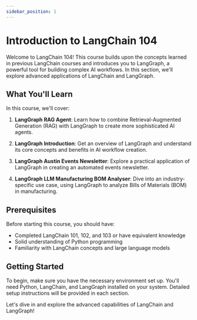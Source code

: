 ```yaml
---
sidebar_position: 1
---
```


# Introduction to LangChain 104

Welcome to LangChain 104! This course builds upon the concepts learned in previous LangChain courses and introduces you to LangGraph, a powerful tool for building complex AI workflows. In this section, we'll explore advanced applications of LangChain and LangGraph.

## What You'll Learn

In this course, we'll cover:

1. **LangGraph RAG Agent**: Learn how to combine Retrieval-Augmented Generation (RAG) with LangGraph to create more sophisticated AI agents.

2. **LangGraph Introduction**: Get an overview of LangGraph and understand its core concepts and benefits in AI workflow creation.

3. **LangGraph Austin Events Newsletter**: Explore a practical application of LangGraph in creating an automated events newsletter.

4. **LangGraph LLM Manufacturing BOM Analyser**: Dive into an industry-specific use case, using LangGraph to analyze Bills of Materials (BOM) in manufacturing.

## Prerequisites

Before starting this course, you should have:

- Completed LangChain 101, 102, and 103 or have equivalent knowledge
- Solid understanding of Python programming
- Familiarity with LangChain concepts and large language models

## Getting Started

To begin, make sure you have the necessary environment set up. You'll need Python, LangChain, and LangGraph installed on your system. Detailed setup instructions will be provided in each section.

Let's dive in and explore the advanced capabilities of LangChain and LangGraph!